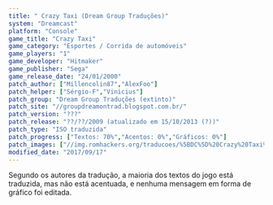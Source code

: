 ```yaml
---
title: " Crazy Taxi (Dream Group Traduções)"
system: "Dreamcast"
platform: "Console"
game_title: "Crazy Taxi"
game_category: "Esportes / Corrida de automóveis"
game_players: "1"
game_developer: "Hitmaker"
game_publisher: "Sega"
game_release_date: "24/01/2000"
patch_author: ["Millencolin87","AlexFoo"]
patch_helper: ["Sérgio-F","Vinicius"]
patch_group: "Dream Group Traduções (extinto)"
patch_site: "//groupdreamontrad.blogspot.com.br/"
patch_version: "???"
patch_release: "??/??/2009 (atualizado em 15/10/2013 (?))"
patch_type: "ISO traduzida"
patch_progress: ["Textos: 70%","Acentos: 0%","Gráficos: 0%"]
patch_images: ["//img.romhackers.org/traducoes/%5BDC%5D%20Crazy%20Taxi%20-%20Dream%20Group%20Tradu%C3%A7%C3%B5es%20-%201.jpg","//img.romhackers.org/traducoes/%5BDC%5D%20Crazy%20Taxi%20-%20Dream%20Group%20Tradu%C3%A7%C3%B5es%20-%202.jpg","//img.romhackers.org/traducoes/%5BDC%5D%20Crazy%20Taxi%20-%20Dream%20Group%20Tradu%C3%A7%C3%B5es%20-%203.jpg"]
modified_date: "2017/09/17"
---
```

Segundo os autores da tradução, a maioria dos textos do jogo está traduzida, mas não está acentuada, e nenhuma mensagem em forma de gráfico foi editada.
